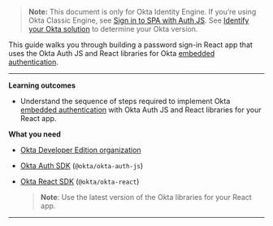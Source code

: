 > **Note:** This document is only for Okta Identity Engine. If you’re using Okta Classic Engine, see [Sign in to SPA with Auth JS](/docs/guides/archive-sign-in-to-spa-authjs/react/main/). See [Identify your Okta solution](https://help.okta.com/okta_help.htm?type=oie&id=ext-oie-version) to determine your Okta version.

This guide walks you through building a password sign-in React app that uses the Okta Auth JS and React libraries for Okta [embedded authentication](/docs/concepts/redirect-vs-embedded/#embedded-authentication).

---

**Learning outcomes**

* Understand the sequence of steps required to implement Okta [embedded authentication](/docs/concepts/redirect-vs-embedded/#embedded-authentication) with Okta Auth JS and React libraries for your React app.

**What you need**

* [Okta Developer Edition organization](https://developer.okta.com/signup/oie-preview.html)
* [Okta Auth SDK](https://github.com/okta/okta-auth-js) (`@okta/okta-auth-js`)
* [Okta React SDK](https://github.com/okta/okta-react) (`@okta/okta-react`)

    > **Note**: Use the latest version of the Okta libraries for your React app.

---
